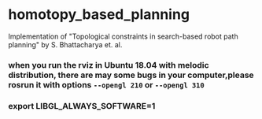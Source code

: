 # homotopy_based_planning
Implementation of "Topological constraints in search-based robot path planning" by S. Bhattacharya et. al.

### when you run the rviz in Ubuntu 18.04 with melodic distribution, there are may some bugs in your computer,please rosrun it with options `--opengl 210` or `--opengl 310`
### export LIBGL_ALWAYS_SOFTWARE=1
